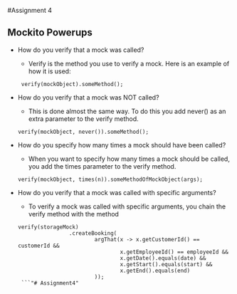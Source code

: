 #Assignment 4

## Mockito Powerups

* How do you verify that a mock was called?
    * Verify is the method you use to verify a mock. Here is an example of how it is used:
     ```
      verify(mockObject).someMethod();
     ```
* How do you verify that a mock was NOT called?
    * This is done almost the same way. To do this you add never() as an extra parameter to the verify method.
    ```
    verify(mockObject, never()).someMethod();
    ```

* How do you specify how many times a mock should have been called?
    * When you want to specify how many times a mock should be called, you add the times parameter to the verify method.
    ```
    verify(mockObject, times(n)).someMethodOfMockObject(args);
    ```
* How do you verify that a mock was called with specific arguments?
    * To verify a mock was called with specific arguments, you chain the verify method with the method 
    ```
    verify(storageMock)
                    .createBooking(
                            argThat(x -> x.getCustomerId() == customerId &&
                                    x.getEmployeeId() == employeeId &&
                                    x.getDate().equals(date) &&
                                    x.getStart().equals(start) &&
                                    x.getEnd().equals(end)
                            ));
     ```"# Assignment4" 
